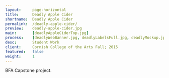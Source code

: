 ```yaml
---
layout:     page-horizontal
title:      Deadly Apple Cider
shortname:  Deadly Apple Cider
permalink:  /deadly-apple-cider/
preview:    deadly-apple-cider.jpg
main:       [deadlyAppleCiderTop.jpg]
process:    [deadlyWebBanner.jpg, deadlyLabelsFull.jpg, deadlyMockup.jpg]
desc:       Student Work
client:     Cornish College of the Arts Fall; 2015
featured:   false
weight:     1
---
```


BFA Capstone project.
